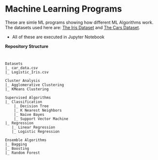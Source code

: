# Machine Learning Programs 

These are simle ML programs showing how different ML Algorithms work. The datasets used here are: [The Iris Dataset](https://www.kaggle.com/datasets/arshid/iris-flower-dataset) and [The Cars Dataset](https://www.kaggle.com/datasets/gabrielsantello/cars-purchase-decision-dataset).

- All of these are executed in Jupyter Notebook

**Repository Structure**

```


Datasets
|_ car_data.csv
|_ Logistic_Iris.csv

Cluster Analysis
|_ Agglomerative Clustering
|_ KMeans Clustering

Supervised Algorithms
|_ Classification
    |_ Decision Tree
    |_ K Nearest Neighbors
    |_ Naive Bayes
    |_ Support Vector Machine
|_ Regression
   |_ Linear Regression
   |_ Logistic Regression

Ensemble Algorithms
|_ Bagging
|_ Boosting
|_ Random Forest

```


